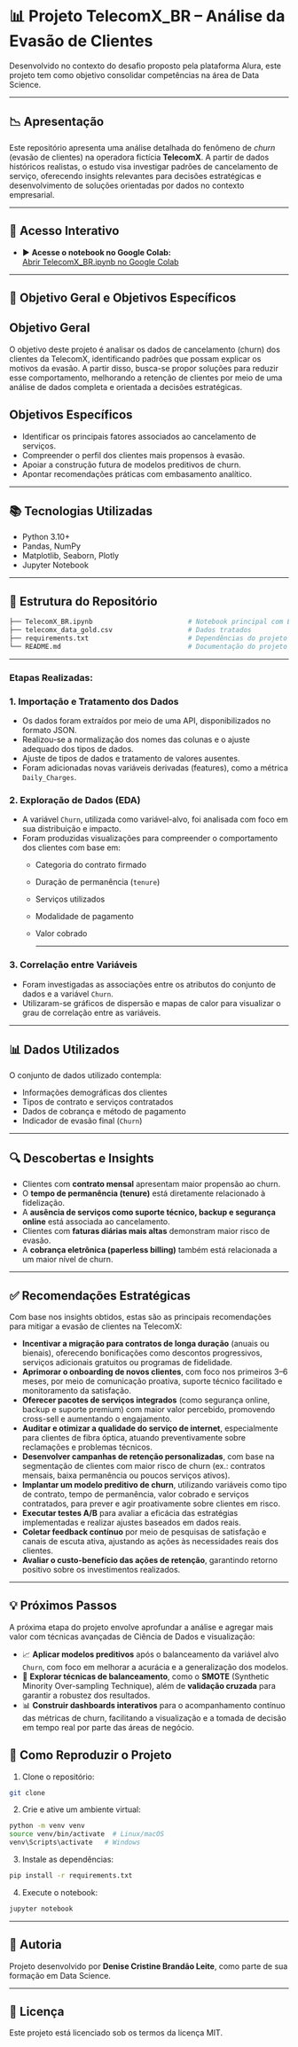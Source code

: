 # 📊 Projeto TelecomX_BR – Análise da Evasão de Clientes

Desenvolvido no contexto do desafio proposto pela plataforma Alura, este projeto tem como objetivo consolidar competências na área de Data Science.

---

## 📉 Apresentação

Este repositório apresenta uma análise detalhada do fenômeno de *churn* (evasão de clientes) na operadora fictícia **TelecomX**. A partir de dados históricos realistas, o estudo visa investigar padrões de cancelamento de serviço, oferecendo insights relevantes para decisões estratégicas e desenvolvimento de soluções orientadas por dados no contexto empresarial.

---

## 🔗 Acesso Interativo

- ▶️ **Acesse o notebook no Google Colab:**  
  [Abrir TelecomX_BR.ipynb no Google Colab](https://colab.research.google.com/drive/1ZlG7mEKIRkR-V5drEN7kd2mNr5Lm57hT)

---

## 🎯 Objetivo Geral e Objetivos Específicos

## Objetivo Geral

  O objetivo deste projeto é analisar os dados de cancelamento (churn) dos clientes da TelecomX,    identificando padrões que possam explicar os motivos da evasão. A partir disso, busca-se propor   soluções para reduzir esse comportamento, melhorando a retenção de clientes por meio de uma       análise de dados completa e orientada a decisões estratégicas.
  
## Objetivos Específicos

- Identificar os principais fatores associados ao cancelamento de serviços.
- Compreender o perfil dos clientes mais propensos à evasão.
- Apoiar a construção futura de modelos preditivos de churn.
- Apontar recomendações práticas com embasamento analítico.

---

## 📚 Tecnologias Utilizadas

- Python 3.10+
- Pandas, NumPy
- Matplotlib, Seaborn, Plotly
- Jupyter Notebook

---

## 📂 Estrutura do Repositório

```bash
├── TelecomX_BR.ipynb                        # Notebook principal com EDA e insights
├── telecomx_data_gold.csv                   # Dados tratados
├── requirements.txt                         # Dependências do projeto
└── README.md                                # Documentação do projeto
```

---

### Etapas Realizadas:

### 1. **Importação e Tratamento dos Dados**
- Os dados foram extraídos por meio de uma API, disponibilizados no formato JSON.  
- Realizou-se a normalização dos nomes das colunas e o ajuste adequado dos tipos de dados.  
- Ajuste de tipos de dados e tratamento de valores ausentes.  
- Foram adicionadas novas variáveis derivadas (features), como a métrica `Daily_Charges`.

### 2. **Exploração de Dados (EDA)**
- A variável `Churn`, utilizada como variável-alvo, foi analisada com foco em sua distribuição e impacto.  
- Foram produzidas visualizações para compreender o comportamento dos clientes com base em:
  - Categoria do contrato firmado  
  - Duração de permanência (`tenure`)  
  - Serviços utilizados  
  - Modalidade de pagamento  
  - Valor cobrado 
 
    ---

### 3. **Correlação entre Variáveis**

- Foram investigadas as associações entre os atributos do conjunto de dados e a variável `Churn`.  
- Utilizaram-se gráficos de dispersão e mapas de calor para visualizar o grau de correlação entre as variáveis.

---

## 📊 Dados Utilizados

O conjunto de dados utilizado contempla:

- Informações demográficas dos clientes
- Tipos de contrato e serviços contratados
- Dados de cobrança e método de pagamento
- Indicador de evasão final (`Churn`)

---

## 🔍 Descobertas e Insights

- Clientes com **contrato mensal** apresentam maior propensão ao churn.
- O **tempo de permanência (tenure)** está diretamente relacionado à fidelização.
- A **ausência de serviços como suporte técnico, backup e segurança online** está associada ao cancelamento.
- Clientes com **faturas diárias mais altas** demonstram maior risco de evasão.
- A **cobrança eletrônica (paperless billing)** também está relacionada a um maior nível de churn.

---

## ✅ Recomendações Estratégicas

Com base nos insights obtidos, estas são as principais recomendações para mitigar a evasão de clientes na TelecomX:

- **Incentivar a migração para contratos de longa duração** (anuais ou bienais), oferecendo bonificações como descontos progressivos, serviços adicionais gratuitos ou programas de fidelidade.
- **Aprimorar o onboarding de novos clientes**, com foco nos primeiros 3–6 meses, por meio de comunicação proativa, suporte técnico facilitado e monitoramento da satisfação.
- **Oferecer pacotes de serviços integrados** (como segurança online, backup e suporte premium) com maior valor percebido, promovendo cross-sell e aumentando o engajamento.
- **Auditar e otimizar a qualidade do serviço de internet**, especialmente para clientes de fibra óptica, atuando preventivamente sobre reclamações e problemas técnicos.
- **Desenvolver campanhas de retenção personalizadas**, com base na segmentação de clientes com maior risco de churn (ex.: contratos mensais, baixa permanência ou poucos serviços ativos).
- **Implantar um modelo preditivo de churn**, utilizando variáveis como tipo de contrato, tempo de permanência, valor cobrado e serviços contratados, para prever e agir proativamente sobre clientes em risco.
- **Executar testes A/B** para avaliar a eficácia das estratégias implementadas e realizar ajustes baseados em dados reais.
- **Coletar feedback contínuo** por meio de pesquisas de satisfação e canais de escuta ativa, ajustando as ações às necessidades reais dos clientes.
- **Avaliar o custo-benefício das ações de retenção**, garantindo retorno positivo sobre os investimentos realizados.

---

## 💡 Próximos Passos

A próxima etapa do projeto envolve aprofundar a análise e agregar mais valor com técnicas avançadas de Ciência de Dados e visualização:

- 📈 **Aplicar modelos preditivos** após o balanceamento da variável alvo `Churn`, com foco em melhorar a acurácia e a generalização dos modelos.
- 🔄 **Explorar técnicas de balanceamento**, como o **SMOTE** (Synthetic Minority Over-sampling Technique), além de **validação cruzada** para garantir a robustez dos resultados.
- 📊 **Construir dashboards interativos** para o acompanhamento contínuo das métricas de churn, facilitando a visualização e a tomada de decisão em tempo real por parte das áreas de negócio.

## 🧪 Como Reproduzir o Projeto

1. Clone o repositório:

```bash
git clone 
```

2. Crie e ative um ambiente virtual:

```bash
python -m venv venv
source venv/bin/activate  # Linux/macOS
venv\Scripts\activate   # Windows
```

3. Instale as dependências:

```bash
pip install -r requirements.txt
```

4. Execute o notebook:

```bash
jupyter notebook
```

---

## 👤 Autoria

Projeto desenvolvido por **Denise Cristine Brandão Leite**, como parte de sua formação em Data Science.

---

## 📄 Licença

Este projeto está licenciado sob os termos da licença MIT.
